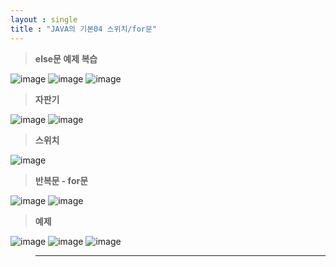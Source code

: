 ```yaml
---
layout : single
title : "JAVA의 기본04 스위치/for문"
---
```

>**else문 예제 복습**

![image](https://user-images.githubusercontent.com/105334682/177663041-a1dcd54d-7f89-4f28-973e-d772083023b6.png)
![image](https://user-images.githubusercontent.com/105334682/177666662-e8fff12a-631e-476d-af6d-f39a2a717586.png)
![image](https://user-images.githubusercontent.com/105334682/177666687-d6db7f1b-f195-4ff7-8c33-4d1d4bf66bfc.png)
>**자판기**

![image](https://user-images.githubusercontent.com/105334682/177666741-306be60c-5902-4a67-a734-2024e66c9a9e.png)
![image](https://user-images.githubusercontent.com/105334682/177673210-7e613044-1162-4b7d-98cc-e8c00432c467.png)
>**스위치**

![image](https://user-images.githubusercontent.com/105334682/177678014-9d919086-a024-4a80-908e-5ac05f2921c7.png)
>**반복문 - for문**

![image](https://user-images.githubusercontent.com/105334682/177679266-3808d022-3ab5-4c4c-a5d3-25cbb4ec9cf0.png)
![image](https://user-images.githubusercontent.com/105334682/177680013-6b639b93-cd96-479a-9abc-bdc09801d135.png)
>**예제**

![image](https://user-images.githubusercontent.com/105334682/177686653-6d130278-9cd8-4b8f-9fb8-8caba9f29971.png)
![image](https://user-images.githubusercontent.com/105334682/177686716-82052df4-22a7-4946-a3aa-15af9029129a.png)
![image](https://user-images.githubusercontent.com/105334682/177686739-55944796-16b4-44d4-b10d-162876efd02a.png)
>****
